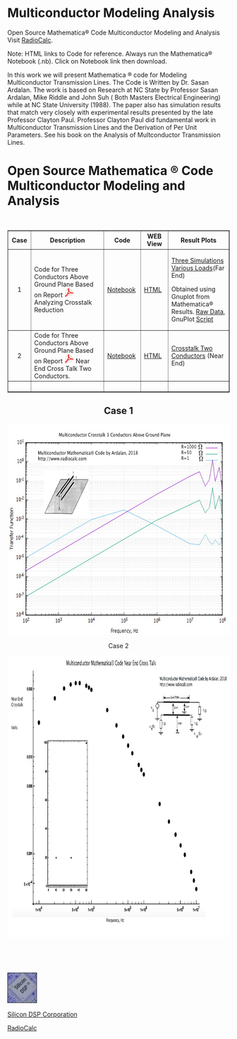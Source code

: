 # Multiconductor Modeling Analysis
Open Source Mathematica® Code Multiconductor Modeling and Analysis
Visit <a href="https://www.RadioCalc.com">RadioCalc</a>.
<p>Note: HTML links to Code for reference. Always run the Mathematica&reg; Notebook (.nb). Click on Notebook link then download.</p>
 In this work we will present Mathematica ® code for Modeling Multiconductor Transmission Lines. The Code is Written by Dr. Sasan Ardalan. The work is based on Research at NC State by Professor Sasan Ardalan, Mike Riddle and John Suh ( Both Masters Electrical Engineering) while at NC State University (1988).
The paper also has simulation results that match very closely with experimental results presented by the late Professor Clayton Paul. Professor Clayton Paul did fundamental work in Multiconductor Transmission Lines and the Derivation of Per Unit Parameters. See his book on the Analysis of Multconductor Transmission Lines.

 <h1 >Open Source Mathematica &reg; Code Multiconductor Modeling and Analysis    </h1>
    <p>&nbsp;</p>
    <table width="1135" border="1">
      <tbody>
        <tr>
          <th width="47" scope="col"><div align="center">Case</div></th>
          <th width="484" scope="col">Description</th>
          <th width="87" scope="col">Code</th>
          <th width="81" scope="col">WEB View</th>
          <th width="258" scope="col">Result Plots</th>
        </tr>
        <tr>
          <td><div align="center">1</div></td>
          <td>Code for Three Conductors Above Ground Plane Based on Report <a href="Multiconductor_Derivation_Ardalan_Riddle_1988_CCSP.pdf"><img src="pdf.gif" width="22" height="21" alt=""/></a>Analyzing Crosstalk Reduction</td>
          <td><a href="Mathematica_NoteBooks/Multconductor_PerUnitLengthParallelAboveGround_Straight_Inductance_Reduction_CrossTalk.nb">Notebook</a></td>
          <td><a href="https://www.radiocalc.com/MultiConductorCAD/Mathematica_WEB_Views/Multconductor_PerUnitLengthParallelAboveGround_Straight_Inductance_Reduction_CrossTalk/Multconductor_PerUnitLengthParallelAboveGround_Straight_Inductance_Reduction_CrossTalk.htm">HTML</a></td>
          <td><p><a href="multiconductor_3_above_ground_plane.jpg">Three Simulations Various Loads</a>(Far End)</p>
          <p>Obtained using Gnuplot from Mathematica&reg; Results. <a href="multicond_two_wire_straight_receptor_fec_mathematica.txt">Raw Data</a>, GnuPlot <a href="freq_transfer_3_column.gp">Script</a></p></td>
        </tr>
        <tr>
          <td><div align="center">2</div></td>
          <td>Code for Three Conductors Above Ground Plane Based on Report <a href="Multiconductor_Derivation_Ardalan_Riddle_1988_CCSP.pdf"><img src="pdf.gif" width="22" height="21" alt=""/></a> Near End Cross Talk Two Conductors.</td>
          <td><a href="Mathematica_NoteBooks/Multconductor_PerUnitLengthParallelAboveGround_Crosstalk_Two_Conductors.nb">Notebook</a></td>
          <td><a href="https://www.radiocalc.com/MultiConductorCAD/Mathematica_WEB_Views/Multconductor_PerUnitLengthParallelAboveGround_Crosstalk_Two_Conductors/Multconductor_PerUnitLengthParallelAboveGround_Crosstalk_Two_Conductors.htm">HTML</a></td>
          <td><a href="Results_Two_Conductor_Crosstalk2.jpg">Crosstalk Two Conductors</a> (Near End)</td>
        </tr>
        <tr>
          <td><div align="center"></div></td>
          <td>&nbsp;</td>
          <td>&nbsp;</td>
          <td>&nbsp;</td>
          <td>&nbsp;</td>
        </tr>
      </tbody>
    </table>
     
  <h2 align="center" > Case 1</h2>
    <p align="center"><img src="multiconductor_3_above_ground_plane.jpg" width="640" height="478" alt=""/></p>
    <p align="center"><span >Case 2</span></p>
    <p align="center"><img src="Results_Two_Conductor_Crosstalk2.jpg" width="956" height="640" alt=""/></p>
    <p>&nbsp;</p>
    <p>&nbsp;</p>
 
<p>
<a href="http://www.silicondsp.com"><img src="sd-logo-tm_sm.gif" width="67" height="69" alt=""></a>
<p>
<a href="http://www.silicondsp.com">Silicon DSP Corporation </a>
<p>
<p>
<a href="http://www.radiocalc.com">RadioCalc </a>
<p>

